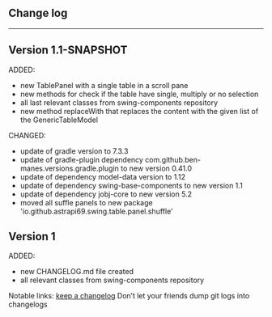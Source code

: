 ## Change log
----------------------

Version 1.1-SNAPSHOT
-------------

ADDED:

- new TablePanel with a single table in a scroll pane
- new methods for check if the table have single, multiply or no selection
- all last relevant classes from swing-components repository
- new method replaceWith that replaces the content with the given list of the GenericTableModel

CHANGED:

- update of gradle version to 7.3.3
- update of gradle-plugin dependency com.github.ben-manes.versions.gradle.plugin to new version 0.41.0
- update of dependency model-data version to 1.12
- update of dependency swing-base-components to new version 1.1
- update of dependency jobj-core to new version 5.2
- moved all suffle panels to new package 'io.github.astrapi69.swing.table.panel.shuffle'

Version 1
-------------

ADDED:

- new CHANGELOG.md file created
- all relevant classes from swing-components repository

Notable links:
[keep a changelog](http://keepachangelog.com/en/1.0.0/) Don’t let your friends dump git logs into changelogs
